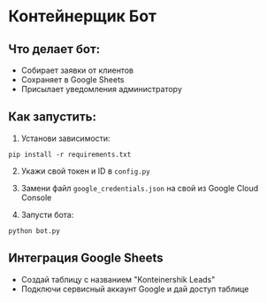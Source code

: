 
# Контейнерщик Бот

## Что делает бот:
- Собирает заявки от клиентов
- Сохраняет в Google Sheets
- Присылает уведомления администратору

## Как запустить:
1. Установи зависимости:
```
pip install -r requirements.txt
```

2. Укажи свой токен и ID в `config.py`

3. Замени файл `google_credentials.json` на свой из Google Cloud Console

4. Запусти бота:
```
python bot.py
```

## Интеграция Google Sheets
- Создай таблицу с названием "Konteinershik Leads"
- Подключи сервисный аккаунт Google и дай доступ таблице
